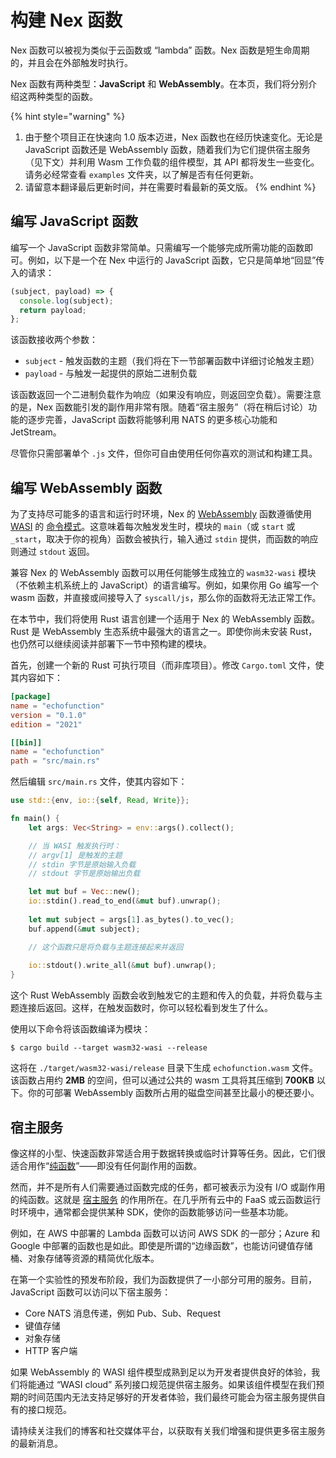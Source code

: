 # 构建 Nex 函数
Nex 函数可以被视为类似于云函数或 “lambda” 函数。Nex 函数是短生命周期的，并且会在外部触发时执行。

Nex 函数有两种类型：**JavaScript** 和 **WebAssembly**。在本页，我们将分别介绍这两种类型的函数。

{% hint style="warning" %}
1. 由于整个项目正在快速向 1.0 版本迈进，Nex 函数也在经历快速变化。无论是 JavaScript 函数还是 WebAssembly 函数，随着我们为它们提供宿主服务（见下文）并利用 Wasm 工作负载的组件模型，其 API 都将发生一些变化。请务必经常查看 `examples` 文件夹，以了解是否有任何更新。  
2. 请留意本翻译最后更新时间，并在需要时看最新的英文版。
{% endhint %}

## 编写 JavaScript 函数
编写一个 JavaScript 函数非常简单。只需编写一个能够完成所需功能的函数即可。例如，以下是一个在 Nex 中运行的 JavaScript 函数，它只是简单地“回显”传入的请求：

```javascript
(subject, payload) => {
  console.log(subject);
  return payload;
};
```

该函数接收两个参数：

* `subject` - 触发函数的主题（我们将在下一节部署函数中详细讨论触发主题）
* `payload` - 与触发一起提供的原始二进制负载

该函数返回一个二进制负载作为响应（如果没有响应，则返回空负载）。需要注意的是，Nex 函数能引发的副作用非常有限。随着“宿主服务”（将在稍后讨论）功能的逐步完善，JavaScript 函数将能够利用 NATS 的更多核心功能和 JetStream。

尽管你只需部署单个 `.js` 文件，但你可自由使用任何你喜欢的测试和构建工具。

## 编写 WebAssembly 函数
为了支持尽可能多的语言和运行时环境，Nex 的 [WebAssembly](https://webassembly.org/) 函数遵循使用 [WASI](https://wasi.dev/) 的 [命令模式](https://wasmcloud.com/blog/webassembly-patterns-command-reactor-library#the-command-pattern)。这意味着每次触发发生时，模块的 `main`（或 `start` 或 `_start`，取决于你的视角）函数会被执行，输入通过 `stdin` 提供，而函数的响应则通过 `stdout` 返回。

兼容 Nex 的 WebAssembly 函数可以用任何能够生成独立的 `wasm32-wasi` 模块（不依赖主机系统上的 JavaScript）的语言编写。例如，如果你用 Go 编写一个 wasm 函数，并直接或间接导入了 `syscall/js`，那么你的函数将无法正常工作。

在本节中，我们将使用 Rust 语言创建一个适用于 Nex 的 WebAssembly 函数。Rust 是 WebAssembly 生态系统中最强大的语言之一。即使你尚未安装 Rust，也仍然可以继续阅读并部署下一节中预构建的模块。

首先，创建一个新的 Rust 可执行项目（而非库项目）。修改 `Cargo.toml` 文件，使其内容如下：

```toml
[package]
name = "echofunction"
version = "0.1.0"
edition = "2021"

[[bin]]
name = "echofunction"
path = "src/main.rs"
```

然后编辑 `src/main.rs` 文件，使其内容如下：

```rust
use std::{env, io::{self, Read, Write}};

fn main() {
    let args: Vec<String> = env::args().collect();

    // 当 WASI 触发执行时：
    // argv[1] 是触发的主题
    // stdin 字节是原始输入负载
    // stdout 字节是原始输出负载

    let mut buf = Vec::new();
    io::stdin().read_to_end(&mut buf).unwrap();
    
    let mut subject = args[1].as_bytes().to_vec();
    buf.append(&mut subject);

    // 这个函数只是将负载与主题连接起来并返回
    
    io::stdout().write_all(&mut buf).unwrap();
}
```

这个 Rust WebAssembly 函数会收到触发它的主题和传入的负载，并将负载与主题连接后返回。这样，在触发函数时，你可以轻松看到发生了什么。

使用以下命令将该函数编译为模块：

```
$ cargo build --target wasm32-wasi --release
```

这将在 `./target/wasm32-wasi/release` 目录下生成 `echofunction.wasm` 文件。该函数占用约 **2MB** 的空间，但可以通过公共的 wasm 工具将其压缩到 **700KB** 以下。你的可部署 WebAssembly 函数所占用的磁盘空间甚至比最小的梗还要小。

## 宿主服务
像这样的小型、快速函数非常适合用于数据转换或临时计算等任务。因此，它们很适合用作“[纯函数](https://en.wikipedia.org/wiki/Pure_function)”——即没有任何副作用的函数。

然而，并不是所有人们需要通过函数完成的任务，都可被表示为没有 I/O 或副作用的纯函数。这就是 [宿主服务](../host_services/) 的作用所在。在几乎所有云中的 FaaS 或云函数运行时环境中，通常都会提供某种 SDK，使你的函数能够访问一些基本功能。

例如，在 AWS 中部署的 Lambda 函数可以访问 AWS SDK 的一部分；Azure 和 Google 中部署的函数也是如此。即使是所谓的“边缘函数”，也能访问键值存储桶、对象存储等资源的精简优化版本。

在第一个实验性的预发布阶段，我们为函数提供了一小部分可用的服务。目前，JavaScript 函数可以访问以下宿主服务：

* Core NATS 消息传递，例如 Pub、Sub、Request
* 键值存储
* 对象存储
* HTTP 客户端

如果 WebAssembly 的 WASI 组件模型成熟到足以为开发者提供良好的体验，我们将能通过 “WASI cloud” 系列接口规范提供宿主服务。如果该组件模型在我们预期的时间范围内无法支持足够好的开发者体验，我们最终可能会为宿主服务提供自有的接口规范。

请持续关注我们的博客和社交媒体平台，以获取有关我们增强和提供更多宿主服务的最新消息。